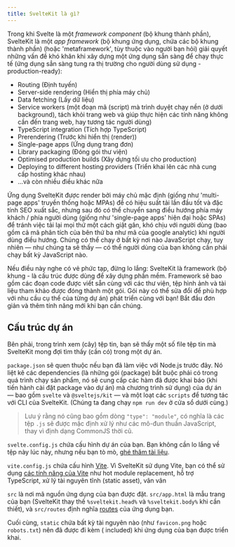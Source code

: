 ```yaml
---
title: SvelteKit là gì?
---
```


Trong khi Svelte là một _framework component_ (bộ khung thành phần), SvelteKit là một _app framework_ (bộ khung ứng dụng, chứa các bộ khung thành phần) (hoặc 'metaframework', tùy thuộc vào người bạn hỏi) giải quyết những vấn đề khó khăn khi xây dựng một ứng dụng sẵn sàng để chạy thực tế (ứng dụng sẳn sàng tung ra thị trường cho người dùng sử dụng - production-ready):

- Routing (Định tuyến)
- Server-side rendering (Hiển thị phía máy chủ)
- Data fetching (Lấy dữ liệu)
- Service workers (một đoạn mã (script) mà trình duyệt chạy nền (ở dưới background), tách khỏi trang web và giúp thực hiện các tính năng không cần đến trang web, hay tương tác người dùng)
- TypeScript integration (Tích hợp TypeScript)
- Prerendering (Trước khi hiển thị (render))
- Single-page apps (Ứng dụng trang đơn)
- Library packaging (Đóng gói thư viện)
- Optimised production builds (Xây dựng tối ưu cho production)
- Deploying to different hosting providers (Triển khai lên các nhà cung cấp hosting khác nhau)
- ...và còn nhiều điều khác nữa

Ứng dụng SvelteKit được render bởi máy chủ mặc định (giống như 'multi-page apps' truyền thống hoặc MPAs) để có hiệu suất tải lần đầu tốt và đặc tính SEO xuất sắc, nhưng sau đó có thể chuyển sang điều hướng phía máy khách / phía người dùng (giống như 'single-page apps' hiện đại hoặc SPAs) để tránh việc tải lại mọi thứ một cách giật gân, khó chịu với người dùng (bao gồm cả mã phân tích của bên thứ ba như mã của google analytic) khi người dùng điều hướng. Chúng có thể chạy ở bất kỳ nơi nào JavaScript chạy, tuy nhiên — như chúng ta sẽ thấy — có thể người dùng của bạn không cần phải chạy bất kỳ JavaScript nào.

Nếu điều này nghe có vẻ phức tạp, đừng lo lắng: SvelteKit là framework (bộ khung - là cấu trúc được dùng để xây dựng phần mềm. Framework sẽ bao gồm các đoạn code được viết sẵn cùng với các thư viện, tệp hình ảnh và tài liệu tham khảo được đóng thành một gói. Gói này có thể sửa đổi để phù hợp với nhu cầu cụ thể của từng dự án) phát triển cùng với bạn! Bắt đầu đơn giản và thêm tính năng mới khi bạn cần chúng.

## Cấu trúc dự án

Bên phải, trong trình xem (cây) tệp tin, bạn sẽ thấy một số file tệp tin mà SvelteKit mong đợi tìm thấy (cần có) trong một dự án.

`package.json` sẽ quen thuộc nếu bạn đã làm việc với Node.js trước đây. Nó liệt kê các dependencies (là những gói (package) bắt buộc phải có trong quá trình chạy sản phẩm, nó sẽ cung cấp các hàm đã được khai báo (khi tiến hành cài đặt package vào dự án) mà chương trình sử dụng) của dự án — bao gồm `svelte` và `@sveltejs/kit` — và một loạt các `scripts` để tương tác với CLI của SvelteKit. (Chúng ta đang chạy `npm run dev` ở cửa sổ dưới cùng.)

> Lưu ý rằng nó cũng bao gồm dòng `"type": "module"`, có nghĩa là các tệp `.js` sẽ được mặc định xử lý như các mô-đun thuần JavaScript, thay vì định dạng CommonJS thời cũ.

`svelte.config.js` chứa cấu hình dự án của bạn. Bạn không cần lo lắng về tệp này lúc này, nhưng nếu bạn tò mò, [ghé thăm tài liệu](https://kit.svelte.dev/docs/configuration).

`vite.config.js` chứa cấu hình [Vite](https://vitejs.dev/). Vì SvelteKit sử dụng Vite, bạn có thể sử dụng [các tính năng của Vite](https://vitejs.dev/guide/features.html) như hot module replacement, hỗ trợ TypeScript, xử lý tài nguyên tĩnh (static asset), vân vân

`src` là nơi mã nguồn ứng dụng của bạn được đặt. `src/app.html` là mẫu trang của bạn (SvelteKit thay thế `%sveltekit.head%` và `%sveltekit.body%` khi cần thiết), và `src/routes` định nghĩa [routes](/tutorial/pages) của ứng dụng bạn.

Cuối cùng, `static` chứa bất kỳ tài nguyên nào (như `favicon.png` hoặc `robots.txt`) nên đã được đi kèm ( included) khi ứng dụng của bạn được triển khai.
